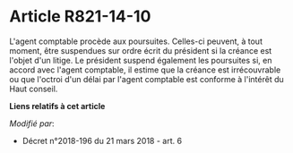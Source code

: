 # Article R821-14-10

L'agent comptable procède aux poursuites. Celles-ci peuvent, à tout moment, être suspendues sur ordre écrit du président si
la créance est l'objet d'un litige. Le président suspend également les poursuites si, en accord avec l'agent comptable, il
estime que la créance est irrécouvrable ou que l'octroi d'un délai par l'agent comptable est conforme à l'intérêt du Haut
conseil.

**Liens relatifs à cet article**

_Modifié par_:

  - Décret n°2018-196 du 21 mars 2018 - art. 6
